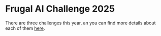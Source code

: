 # Frugal AI Challenge 2025
There are three challenges this year, an you can find more details about each of them [here](https://frugalaichallenge.org/).
